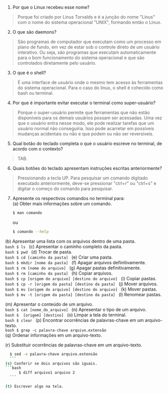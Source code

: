 1. Por que o Linux recebeu esse nome?

  >Porque foi criado por Linus Torvalds e é a junção do nome "Linus" com o nome do sistema operacional "UNIX", formando então o Linux. 

2. O que são daemons?
  
  >São programas de computador que executam como um processo em plano de fundo, em vez de estar sob o controle direto de um usuário interativo. Ou seja, são programas que executam automaticamente para o bom funcionamento do sistema operacional e que são controlados diretamente pelo usuário.

3. O que é o shell?

  >É uma interface de usuário onde o mesmo tem acesso às ferramentas do sistema operacional. Para o caso do linux, o shell é cohecido como bash ou terminal. 

4. Por que é importante evitar executar o terminal como super-usuário?
  
  >Porque o super-usuário permite que ferramentas que não estão disponíveis para os demais usuários possam ser acessadas. Uma vez que o usuário entra nesse modo, ele pode realizar tarefas que um usuário normal não conseguiria. Isso pode acarretar em possíveis mudanças acidentais ou não e que podem ou não ser reversíveis. 

5. Qual botão do teclado completa o que o usuário escreve no terminal, de acordo com o contexto?

  >TAB.

6. Quais botões do teclado apresentam instruções escritas anteriormente?

  >Pressionando a tecla UP. Para pesquisar um comando digitado executado anteriormente, deve-se pressionar "ctrl+r" ou "ctrl+s" e digitar o começo do comando para pesquisar.

7. Apresente os respectivos comandos no terminal para: <br/>
  (a) Obter mais informações sobre um comando.
    ```bash
    $ man comando
    ```
    ou 
    ```bash
    $ comando --help
    ```
  (b) Apresentar uma lista com os arquivos dentro de uma pasta.<br/>
    ```bash
    $ ls
    ```
  (c) Apresentar o caminho completo da pasta.<br/>
    ```bash
    $ pwd
    ```
  (d) Trocar de pasta.<br/>
    ```bash
    $ cd [caminho da pasta]
    ```
  (e) Criar uma pasta.<br/>
    ```bash
    $ mkdir [nome da pasta]
    ```
  (f) Apagar arquivos definitivamente.<br/>
    ```bash
    $ rm [nome do arquivo]
    ```
  (g) Apagar pastas definitivamente.<br/>
    ```bash
    $ rm [caminho da pasta]
    ```
  (h) Copiar arquivos.<br/>
    ```bash
    $ cp [origem do arquivo] [destino do arquivo]
    ```
  (i) Copiar pastas.<br/>
    ```bash
    $ cp -r [origem da pasta] [destino da pasta]
    ```
  (j) Mover arquivos.<br/>
    ```bash
    $ mv [origem do arquivo] [destino do arquivo]
    ```
  (k) Mover pastas.<br/>
    ```bash
    $ mv -t [origem da pasta] [destino da pasta]
    ```
  (l) Renomear pastas.<br/>


  (m) Apresentar o conteúdo de um arquivo.<br/>
    ```bash
    $ cat [nome_do_arquivo]
    ```
  (n) Apresentar o tipo de um arquivo.<br/>
    ```bash
    $  [origem] [destino]
    ```
  (o) Limpar a tela do terminal.<br/>
    ```bash
    $ clear
    ```
  (p) Encontrar ocorrências de palavras-chave em um arquivo-texto.<br/>
    ```bash
    $ grep -c palavra-chave arquivo.extensão
    ```  
  (q) Ordenar informações em um arquivo-texto.<br/>


  (r) Substituir ocorrências de palavras-chave em um arquivo-texto.<br/>
  ```bash
    $ sed -e palavra-chave arquivo.extensão
    ```
  (s) Conferir se dois arquivos são iguais.
```bash
		$ diff arquivo1 arquivo 2
    ```

  (t) Escrever algo na tela.



